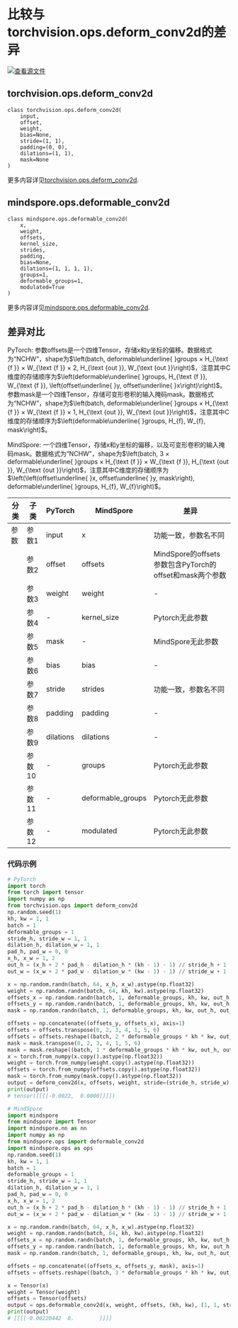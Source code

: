 # 比较与torchvision.ops.deform_conv2d的差异

[![查看源文件](https://mindspore-website.obs.cn-north-4.myhuaweicloud.com/website-images/master/resource/_static/logo_source_en.svg)](https://gitee.com/mindspore/docs/blob/master/docs/mindspore/source_en/note/api_mapping/pytorch_diff/deform_conv2d.md)

## torchvision.ops.deform_conv2d

```text
class torchvision.ops.deform_conv2d(
    input,
    offset,
    weight,
    bias=None,
    stride=(1, 1),
    padding=(0, 0),
    dilations=(1, 1),
    mask=None
)
```

更多内容详见[torchvision.ops.deform_conv2d](https://pytorch.org/vision/0.9/transforms.html#torchvision.ops.deform_conv2d.html).

## mindspore.ops.deformable_conv2d

```text
class mindspore.ops.deformable_conv2d(
    x,
    weight,
    offsets,
    kernel_size,
    strides,
    padding,
    bias=None,
    dilations=(1, 1, 1, 1),
    groups=1,
    deformable_groups=1,
    modulated=True
)
```

更多内容详见[mindspore.ops.deformable_conv2d](https://www.mindspore.cn/docs/zh-CN/master/api_python/ops/mindspore.ops.deformable_conv2d.html).

## 差异对比

PyTorch: 参数offsets是一个四维Tensor，存储x和y坐标的偏移。数据格式为“NCHW”，shape为$\left(batch, deformable\underline{ }groups × H_{\text {f }} × W_{\text {f }} × 2, H_{\text {out }}, W_{\text {out }}\right)$，注意其中C维度的存储顺序为$\left(deformable\underline{ }groups, H_{\text {f }}, W_{\text {f }}, \left(offset\underline{ }y, offset\underline{ }x\right)\right)$。参数mask是一个四维Tensor，存储可变形卷积的输入掩码mask。数据格式为“NCHW”，shape为$\left(batch, deformable\underline{ }groups × H_{\text {f }} × W_{\text {f }} × 1, H_{\text {out }}, W_{\text {out }}\right)$，注意其中C维度的存储顺序为$\left(deformable\underline{ }groups, H_{f}, W_{f}, mask\right)$。

MindSpore: 一个四维Tensor，存储x和y坐标的偏移，以及可变形卷积的输入掩码mask。数据格式为“NCHW”，shape为$\left(batch, 3 × deformable\underline{ }groups × H_{\text {f }} × W_{\text {f }}, H_{\text {out }}, W_{\text {out }}\right)$，注意其中C维度的存储顺序为$\left(\left(offset\underline{ }x, offset\underline{ }y, mask\right), deformable\underline{ }groups, H_{f}, W_{f}\right)$。

| 分类 | 子类  | PyTorch | MindSpore | 差异                 |
| --- | --- | --- | --- |---|
| 参数 | 参数1 | input   | x        |  功能一致，参数名不同 |
|      | 参数2 | offset   | offsets        | MindSpore的offsets参数包含PyTorch的offset和mask两个参数 |
|      | 参数3 | weight   | weight        | - |
|      | 参数4 | -  | kernel_size        | Pytorch无此参数 |
|      | 参数5 | mask   | -        | MindSpore无此参数 |
|      | 参数6 | bias   | bias        | - |
|      | 参数7 | stride   | strides        | 功能一致，参数名不同 |
|      | 参数8 | padding   | padding        | - |
|      | 参数9 | dilations   | dilations        | - |
|      | 参数10 | -  | groups        | Pytorch无此参数 |
|      | 参数11 | -  | deformable_groups        | Pytorch无此参数 |
|      | 参数12 | -  | modulated        | Pytorch无此参数 |

### 代码示例

```python
# PyTorch
import torch
from torch import tensor
import numpy as np
from torchvision.ops import deform_conv2d
np.random.seed(1)
kh, kw = 1, 1
batch = 1
deformable_groups = 1
stride_h, stride_w = 1, 1
dilation_h, dilation_w = 1, 1
pad_h, pad_w = 0, 0
x_h, x_w = 1, 2
out_h = (x_h + 2 * pad_h - dilation_h * (kh - 1) - 1) // stride_h + 1
out_w = (x_w + 2 * pad_w - dilation_w * (kw - 1) - 1) // stride_w + 1

x = np.random.randn(batch, 64, x_h, x_w).astype(np.float32)
weight = np.random.randn(batch, 64, kh, kw).astype(np.float32)
offsets_x = np.random.randn(batch, 1, deformable_groups, kh, kw, out_h, out_w).astype(np.float32)
offsets_y = np.random.randn(batch, 1, deformable_groups, kh, kw, out_h, out_w).astype(np.float32)
mask = np.random.randn(batch, 1, deformable_groups, kh, kw, out_h, out_w).astype(np.float32)

offsets = np.concatenate((offsets_y, offsets_x), axis=1)
offsets = offsets.transpose(0, 2, 3, 4, 1, 5, 6)
offsets = offsets.reshape((batch, 2 * deformable_groups * kh * kw, out_h, out_w))
mask = mask.transpose(0, 2, 3, 4, 1, 5, 6)
mask = mask.reshape((batch, 1 * deformable_groups * kh * kw, out_h, out_w))
x = torch.from_numpy(x.copy().astype(np.float32))
weight = torch.from_numpy(weight.copy().astype(np.float32))
offsets = torch.from_numpy(offsets.copy().astype(np.float32))
mask = torch.from_numpy(mask.copy().astype(np.float32))
output = deform_conv2d(x, offsets, weight, stride=(stride_h, stride_w), padding=(pad_h, pad_w), dilation=(dilation_h, dilation_w), mask=mask)
print(output)
# tensor([[[[-0.0022,  0.0000]]]])

# MindSpore
import mindspore
from mindspore import Tensor
import mindspore.nn as nn
import numpy as np
from mindspore.ops import deformable_conv2d
import mindspore.ops as ops
np.random.seed(1)
kh, kw = 1, 1
batch = 1
deformable_groups = 1
stride_h, stride_w = 1, 1
dilation_h, dilation_w = 1, 1
pad_h, pad_w = 0, 0
x_h, x_w = 1, 2
out_h = (x_h + 2 * pad_h - dilation_h * (kh - 1) - 1) // stride_h + 1
out_w = (x_w + 2 * pad_w - dilation_w * (kw - 1) - 1) // stride_w + 1

x = np.random.randn(batch, 64, x_h, x_w).astype(np.float32)
weight = np.random.randn(batch, 64, kh, kw).astype(np.float32)
offsets_x = np.random.randn(batch, 1, deformable_groups, kh, kw, out_h, out_w).astype(np.float32)
offsets_y = np.random.randn(batch, 1, deformable_groups, kh, kw, out_h, out_w).astype(np.float32)
mask = np.random.randn(batch, 1, deformable_groups, kh, kw, out_h, out_w).astype(np.float32)

offsets = np.concatenate((offsets_x, offsets_y, mask), axis=1)
offsets = offsets.reshape((batch, 3 * deformable_groups * kh * kw, out_h, out_w))

x = Tensor(x)
weight = Tensor(weight)
offsets = Tensor(offsets)
output = ops.deformable_conv2d(x, weight, offsets, (kh, kw), (1, 1, stride_h, stride_w,), (pad_h, pad_h, pad_w, pad_w), dilations=(1, 1, dilation_h, dilation_w))
print(output)
# [[[[-0.00220442  0.        ]]]]
```
